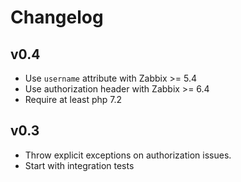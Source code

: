 # Changelog

## v0.4

* Use `username` attribute with Zabbix >= 5.4
* Use authorization header with Zabbix >= 6.4
* Require at least php 7.2

## v0.3

* Throw explicit exceptions on authorization issues.
* Start with integration tests
